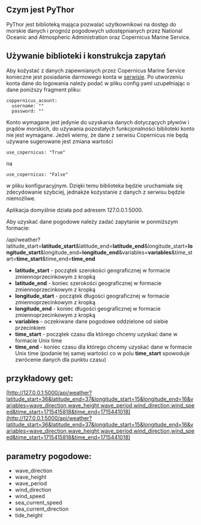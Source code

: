## Czym jest PyThor
PyThor jest biblioteką mająca pozwalać użytkownikowi na dostęp do morskie danych i prognóz pogodowych udostępnianych przez National Oceanic and Atmospheric Administration oraz Copernicus Marine Service.

## Używanie biblioteki i konstrukcja zapytań
Aby kożystać z danych zapewnianych przez Copernicus Marine Service konieczne jest posiadanie darmowego konta w [serwisie](https://data.marine.copernicus.eu/register). Po utworzeniu konta dane do logowania należy podać w pliku config.yaml uzupełniając o dane poniższy fragment pliku:
```
coppernicus_acount:
  username: ""
  password: ""
```
Konto wymagane jest jedynie do uzyskania danych dotyczących pływów i prądów morskich, do używania pozostałych funkcjonalności biblioteki konto nie jest wymagane. Jeżeli wiemy, że dane z serwisu Copernicus nie będą używane sugerowane jest zmiana wartości 
```
use_copernicus: "True"
```
na 
```
use_copernicus: "False"
```
w pliku konfiguracyjnym. Dzięki temu biblioteka będzie uruchamiała się zdecydowanie szybciej, jednakże kożystanie z danych z serwisu będzie niemożliwe.

Aplikacja domyślnie działa pod adresem 127.0.0.1:5000.

Aby uzyskać dane pogodowe należy zadać zapytanie w ponmiższym formacie:

/api/weather?latitude_start=**latitude_start**&latitude_end=**latitude_end**&longitude_start=**longitude_start**&longitude_end=**longitude_end**&variables=**variables**&time_start=**time_start**&time_end=**time_end**

- **latitude_start** - początek szerokości geograficznej w formacie zmiennoprzecinkowym z kropką
- **latitude_end** - koniec szerokości geograficznej w formacie zmiennoprzecinkowym z kropką
- **longitude_start** - początek długości geograficznej w formacie zmiennoprzecinkowym z kropką
- **longitude_end** - koniec długości geograficznej w formacie zmiennoprzecinkowym z kropką
- **variables** - oczekiwane dane pogodowe oddzielone od siebie przecinkiem
- **time_start** - początek czasu dla którego chcemy uzyskać dane w formacie Unix time
- **time_end** - koniec czasu dla którego chcemy uzyskać dane w formacie Unix time (podanie tej samej wartości co w polu **time_start** spowoduje zwrócenie danych dla punktu czasu)


## przykładowy get:
[http://127.0.0.1:5000/api/weather?latitude_start=36&latitude_end=37&longitude_start=15&longitude_end=16&variables=wave_direction,wave_height,wave_period,wind_direction,wind_speed&time_start=1715415818&time_end=1715441018](http://127.0.0.1:5000/api/weather?latitude_start=36&latitude_end=37&longitude_start=15&longitude_end=16&variables=wave_direction,wave_height,wave_period,wind_direction,wind_speed&time_start=1715415818&time_end=1715441018)

## parametry pogodowe:
- wave_direction
- wave_height
- wave_period
- wind_direction
- wind_speed
- sea_current_speed
- sea_current_direction
- tide_height
